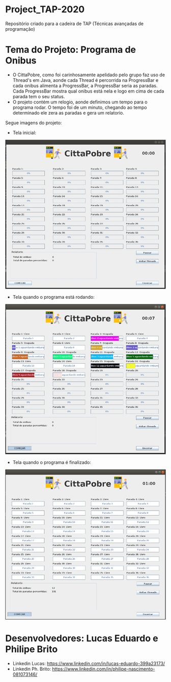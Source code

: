# Project_TAP-2020
Repositório criado para a cadeira de TAP (Técnicas avançadas de programação)

# Tema do Projeto: Programa de Onibus
  - O CittaPobre, como foi carinhosamente apelidado pelo grupo faz uso de Thread's em Java, aonde cada Thread é percorrida na ProgressBar e cada onibus alimenta a ProgressBar, a ProgressBar seria as paradas. Cada ProgressBar mostra qual onibus está nela e logo em cima de cada parada tem o seu status.
  - O projeto contém um relogio, aonde definimos um tempo para o programa rodar. O tempo foi de um minuto, chegando ao tempo determinado ele zera as paradas e gera um relatorio.
  
Segue imagens do projeto:

  - Tela inicial:

![CittaPobre.jpeg](/imagens/CittaPobre.jpeg)

  - Tela quando o programa está rodando:

![CittaPobre-2.jpeg](/imagens/CittaPobre-2.jpeg)

  - Tela quando o programa é finalizado:

![CittaPobre-3.jpeg](/imagens/CittaPobre-3.jpeg)

# Desenvolvedores: Lucas Eduardo e Philipe Brito
  - Linkedin Lucas: https://www.linkedin.com/in/lucas-eduardo-399a23173/
  - Linkedin Ph. Brito: https://www.linkedin.com/in/philipe-nascimento-081073146/
